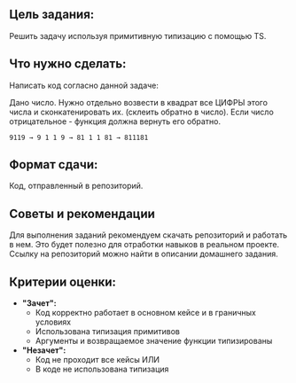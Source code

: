 ## Цель задания:

Решить задачу используя примитивную типизацию с помощью TS.

## Что нужно сделать:

Написать код согласно данной задаче:

Дано число. Нужно отдельно возвести в квадрат все ЦИФРЫ этого числа и сконкатенировать их. (склеить обратно в число). Если число отрицательное - функция должна вернуть его обратно.

```9119 → 9 1 1 9 → 81 1 1 81 → 811181```

## **Формат сдачи:**

Код, отправленный в репозиторий.

## Советы и рекомендации

Для выполнения заданий рекомендуем скачать репозиторий и работать в нем. Это будет полезно для отработки навыков в реальном проекте. Ссылку на репозиторий можно найти в описании домашнего задания.

## **Критерии оценки:**

- **"Зачет":**
    - Код корректно работает в основном кейсе и в граничных условиях
    - Использована типизация примитивов
    - Аргументы и возвращаемое значение функции типизированы
- **"Незачет":**
    - Код не проходит все кейсы ИЛИ
    - В коде не использована типизация
